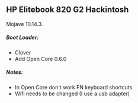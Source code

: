 ## HP Elitebook 820 G2 Hackintosh
Mojave 10.14.3.

##### Boot Loader:
- Clover
- Add Open Core 0.6.0


##### Notes:
- In Open Core don't work  FN keyboard shortcuts
- Wifi needs to be changed (I use a usb adapter)
